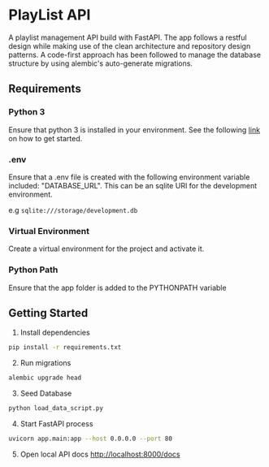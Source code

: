 # PlayList API
A playlist management API build with FastAPI. The app follows a restful design while making use of
the clean architecture and repository design patterns. A code-first approach has been followed to manage the database
structure by using alembic's auto-generate migrations.


## Requirements

### Python 3
Ensure that python 3 is installed in your environment. See the following [link](https://www.python.org/downloads/) on 
how to get started.

### .env
Ensure that a .env file is created with the following environment variable included:
"DATABASE_URL". This can be an sqlite URI for the development environment.

e.g ``sqlite:///storage/development.db``

### Virtual Environment
Create a virtual environment for the project and activate it.


### Python Path
Ensure that the app folder is added to the PYTHONPATH variable


## Getting Started
1. Install dependencies
```zsh
pip install -r requirements.txt
```

2. Run migrations
```zsh
alembic upgrade head
```

3. Seed Database
```zsh 
python load_data_script.py
```

4. Start FastAPI process
```zsh
uvicorn app.main:app --host 0.0.0.0 --port 80
```
5. Open local API docs [http://localhost:8000/docs](http://localhost:8000/docs)
